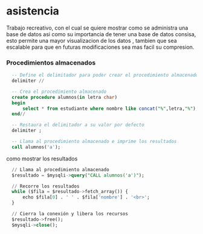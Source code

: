 # asistencia
Trabajo recreativo, con el cual se quiere mostrar como se administra una base de datos asi como su importancia de tener una base de datos consisa, esto permite una mayor visualizacion de los datos , tambien que sea escalable para que en futuras modificaciones sea mas facil su compresion.



### Procedimientos almacenados
```sql
  -- Define el delimitador para poder crear el procedimiento almacenado
  delimiter //

  -- Crea el procedimiento almacenado
  create procedure alumnos(in letra char)
  begin
      select * from estudiante where nombre like concat("%",letra,"%");
  end//

  -- Restaura el delimitador a su valor por defecto
  delimiter ;

  -- Llama al procedimiento almacenado e imprime los resultados
  call alumnos('a');


```

como mostrar los resultados

```sql
  // Llama al procedimiento almacenado
  $resultado = $mysqli->query("CALL alumnos('a')");

  // Recorre los resultados
  while ($fila = $resultado->fetch_array()) {
      echo $fila[0] . ' ' . $fila['nombre'] . '<br>';
  }

  // Cierra la conexión y libera los recursos
  $resultado->free();
  $mysqli->close();
```

